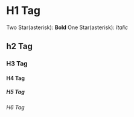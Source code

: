 # H1 Tag

Two Star(asterisk): **Bold** 
One Star(asterisk): *Italic*


## h2 Tag
### H3 Tag
#### H4 Tag
##### H5 Tag
###### H6 Tag
